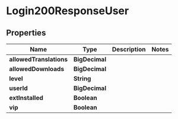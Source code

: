 

# Login200ResponseUser


## Properties

| Name | Type | Description | Notes |
|------------ | ------------- | ------------- | -------------|
|**allowedTranslations** | **BigDecimal** |  |  |
|**allowedDownloads** | **BigDecimal** |  |  |
|**level** | **String** |  |  |
|**userId** | **BigDecimal** |  |  |
|**extInstalled** | **Boolean** |  |  |
|**vip** | **Boolean** |  |  |



